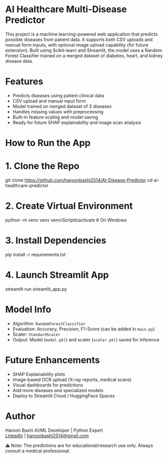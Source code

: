 # AI Healthcare Multi-Disease Predictor

This project is a machine learning-powered web application that predicts possible diseases from patient data. It supports both CSV uploads and manual form inputs, with optional image upload capability (for future extension). Built using Scikit-learn and Streamlit, the model uses a Random Forest Classifier trained on a merged dataset of diabetes, heart, and kidney disease data.

# Features

- Predicts diseases using patient clinical data
- CSV upload and manual input form
- Model trained on merged dataset of 3 diseases
- Handles missing values with preprocessing
- Built-in feature scaling and model saving
- Ready for future SHAP explainability and image scan analysis

# How to Run the App

# 1. Clone the Repo

git clone https://github.com/haroonbashi2514/AI-Disease-Predictor
cd ai-healthcare-predictor

# 2. Create Virtual Environment

python -m venv venv
venv\Scripts\activate  # On Windows

# 3. Install Dependencies
pip install -r requirements.txt

# 4. Launch Streamlit App
streamlit run streamlit_app.py

# Model Info
- Algorithm: `RandomForestClassifier`
- Evaluation: Accuracy, Precision, F1-Score (can be added in `main.py`)
- Scaler: `StandardScaler`
- Output: Model (`model.pkl`) and scaler (`scaler.pkl`) saved for inference

# Future Enhancements
- SHAP Explainability plots
- Image-based OCR upload (X-ray reports, medical scans)
- Visual dashboards for predictions
- Add more diseases and specialized models
- Deploy to Streamlit Cloud / HuggingFace Spaces

#  Author
Haroon Bashi 
AI/ML Developer | Python Expert  
[LinkedIn](http://www.linkedin.com/in/haroon-bashi/) | haroonbashi2514@gmail.com

⚠️ Note: The predictions are for educational/research use only. Always consult a medical professional.
